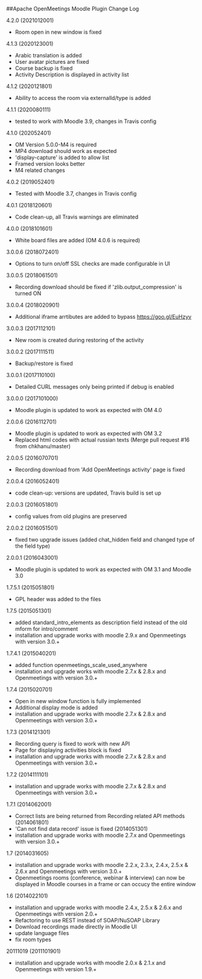 ##Apache OpenMeetings Moodle Plugin Change Log

4.2.0 (2021012001)
 * Room open in new window is fixed

4.1.3 (2020123001)
 * Arabic translation is added
 * User avatar pictures are fixed
 * Course backup is fixed
 * Activity Description is displayed in activity list

4.1.2 (2020121801)
 * Ability to access the room via externalId/type is added

4.1.1 (2020080111)
 * tested to work with Moodle 3.9, changes in Travis config

4.1.0 (202052401)
 * OM Version 5.0.0-M4 is required
 * MP4 download should work as expected
 * 'display-capture' is added to allow list
 * Framed version looks better
 * M4 related changes

4.0.2 (2019052401)
 * Tested with Moodle 3.7, changes in Travis config

4.0.1 (2018120601)
 * Code clean-up, all Travis warnings are eliminated

4.0.0 (2018101601)
 * White board files are added (OM 4.0.6 is required)

3.0.0.6 (2018072401)
 * Options to turn on/off SSL checks are made configurable in UI

3.0.0.5 (2018061501)
 * Recording download should be fixed if 'zlib.output_compression' is turned ON

3.0.0.4 (2018020901)
 * Additional iframe arrtibutes are added to bypass https://goo.gl/EuHzyv

3.0.0.3 (2017112101)
 * New room is created during restoring of the activity

3.0.0.2 (2017111511)
 * Backup/restore is fixed

3.0.0.1 (2017110100)
 * Detailed CURL messages only being printed if debug is enabled

3.0.0.0 (2017101000)
 * Moodle plugin is updated to work as expected with OM 4.0

2.0.0.6 (2016112701)
 * Moodle plugin is updated to work as expected with OM 3.2
 * Replaced html codes with actual russian texts (Merge pull request #16 from chkhanu/master)

2.0.0.5 (2016070701)
 * Recording download from 'Add OpenMeetings activity' page is fixed

2.0.0.4 (2016052401)
 * code clean-up: versions are updated, Travis build is set up

2.0.0.3 (2016051801)
 * config values from old plugins are preserved

2.0.0.2 (2016051501)
 * fixed two upgrade issues (added chat_hidden field and changed type of the field type)

2.0.0.1 (2016043001)
 * Moodle plugin is updated to work as expected with OM 3.1 and Moodle 3.0
 
1.7.5.1 (2015051801)
   * GPL header was added to the files

1.7.5 (2015051301)
   * added standard_intro_elements as description field instead of the old mform for intro/comment 
   * installation and upgrade works with moodle 2.9.x and Openmeetings with version 3.0.+

1.7.4.1 (2015040201)
  * added function openmeetings_scale_used_anywhere
  * installation and upgrade works with moodle 2.7.x & 2.8.x and Openmeetings with version 3.0.+

1.7.4 (2015020701)
  * Open in new window function is fully implemented
  * Additional display mode is added 
  * installation and upgrade works with moodle 2.7.x & 2.8.x and Openmeetings with version 3.0.+

1.7.3 (2014121301)
  * Recording query is fixed to work with new API
  * Page for displaying activities block is fixed
  * installation and upgrade works with moodle 2.7.x & 2.8.x and Openmeetings with version 3.0.+

1.7.2 (2014111101)
  * installation and upgrade works with moodle 2.7.x & 2.8.x and Openmeetings with version 3.0.+
  
1.7.1
  (2014062001)
  * Correct lists are being returned from Recording related API methods
  (2014061801)
  * 'Can not find data record' issue is fixed
  (2014051301)
  * installation and upgrade works with moodle 2.7.x and Openmeetings with version 3.0.+

1.7 (2014031605)
  * installation and upgrade works with moodle 2.2.x, 2.3.x, 2.4.x, 2.5.x & 2.6.x and Openmeetings with version 3.0.+
  * Openmeetings rooms (conference, webinar & interview) can now be displayed in Moodle courses in a frame or can occucy the entire window

1.6 (2014022101)
  * installation and upgrade works with moodle 2.4.x, 2.5.x & 2.6.x and Openmeetings with version 2.0.+
  * Refactoring to use REST instead of SOAP/NuSOAP Library
  * Download recordings made directly in Moodle UI
  * update language files
  * fix room types

20111019 (2011101901)
  * installation and upgrade works with moodle 2.0.x & 2.1.x and Openmeetings with version 1.9.+
